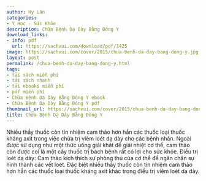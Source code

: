 ```yaml
---
author: Hy Lãn
categories:
- Y Học - Sức Khỏe
description: Chữa Bệnh Dạ Dày Bằng Đông Y
download_links:
- info: pdf
  url: https://sachvui.com/download/pdf/1425
image: https://sachvui.com/cover/2015/chua-benh-da-day-bang-dong-y.jpg
layout: post
permalink: /chua-benh-da-day-bang-dong-y.html
tags:
- tải sách miễn phí
- tải sách nhanh
- tải ebooks miễn phí
- pdf miễn phí
- Chữa Bệnh Dạ Dày Bằng Đông Y ebook
- Chữa Bệnh Dạ Dày Bằng Đông Y pdf
thumbnail_url: https://sachvui.com/cover/2015/chua-benh-da-day-bang-dong-y.jpg
title: Chữa Bệnh Dạ Dày Bằng Đông Y
---
```


 <div class="item-desc text-justify"> Nhiều thầy thuốc còn tín nhiệm cam thảo hơn hẳn các thuốc loại thuốc kháng axit trong việc chữa trị viêm loét dạ dày cho các bệnh nhân. Ngoài được sử dụng như một thức uống giải khát để giải nhiệt cơ thể, cam thảo còn được coi là một cây thuốc trị bách bệnh rất có lợi cho sức khỏe. Điều trị loét dạ dày: Cam thảo kích thích sự phòng thủ của cơ thể để ngăn chặn sự hình thành các vết loét. Đặc biệt nhiều thầy thuốc còn tín nhiệm cam thảo hơn hẳn các thuốc loại thuốc kháng axit khác trong điều trị viêm loét dạ dày. </div>